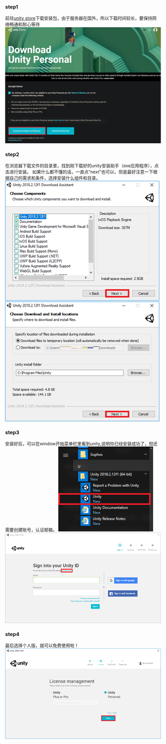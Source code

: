 ### step1 
前往[unity store](https://store.unity.com/download)下载安装包，由于服务器在国外，所以下载时间较长，要保持网络畅通和耐心等待
![unity page](images/unity-download.png )

### step2
在浏览器下载文件的目录里，找到刚下载好的unity安装助手（exe应用程序），点击进行安装。
如果什么都不懂的话，一直点“next”也可以，但是最好注意一下根据自己的需求和条件，选择安装什么组件和目录。
![](images/unity-components.png )
![](images/unity-install-location.png )
### step3
安装好后，可以在window开始菜单栏里看到unity,说明你已经安装成功了，但还需要创建账号，认证邮箱。
![](images/unity-start-menu.png )
![](images/unity-open.png)
### step4
最后选择个人版，就可以免费使用啦！
![](images/unity-license-management.png)
